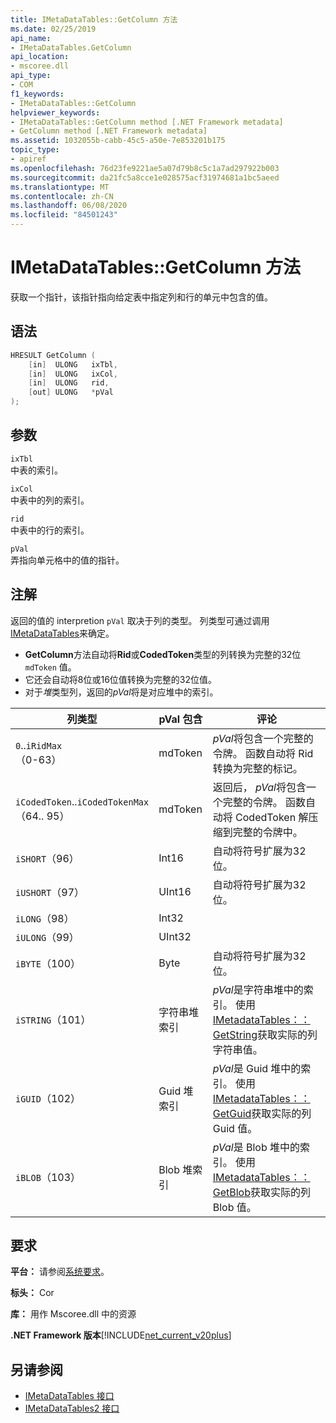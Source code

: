 ```yaml
---
title: IMetaDataTables::GetColumn 方法
ms.date: 02/25/2019
api_name:
- IMetaDataTables.GetColumn
api_location:
- mscoree.dll
api_type:
- COM
f1_keywords:
- IMetaDataTables::GetColumn
helpviewer_keywords:
- IMetaDataTables::GetColumn method [.NET Framework metadata]
- GetColumn method [.NET Framework metadata]
ms.assetid: 1032055b-cabb-45c5-a50e-7e853201b175
topic_type:
- apiref
ms.openlocfilehash: 76d23fe9221ae5a07d79b8c5c1a7ad297922b003
ms.sourcegitcommit: da21fc5a8cce1e028575acf31974681a1bc5aeed
ms.translationtype: MT
ms.contentlocale: zh-CN
ms.lasthandoff: 06/08/2020
ms.locfileid: "84501243"
---
```

# <a name="imetadatatablesgetcolumn-method"></a>IMetaDataTables::GetColumn 方法
获取一个指针，该指针指向给定表中指定列和行的单元中包含的值。  
  
## <a name="syntax"></a>语法  
  
```cpp  
HRESULT GetColumn (
    [in]  ULONG   ixTbl,  
    [in]  ULONG   ixCol,  
    [in]  ULONG   rid,  
    [out] ULONG   *pVal  
);  
```  
  
## <a name="parameters"></a>参数

 `ixTbl`  
 中表的索引。  
  
 `ixCol`  
 中表中的列的索引。  
  
 `rid`  
 中表中的行的索引。  
  
 `pVal`  
 弄指向单元格中的值的指针。  

## <a name="remarks"></a>注解

返回的值的 interpretion `pVal` 取决于列的类型。 列类型可通过调用[IMetaDataTables](imetadatatables-getcolumninfo-method.md)来确定。

- **GetColumn**方法自动将**Rid**或**CodedToken**类型的列转换为完整的32位 `mdToken` 值。
- 它还会自动将8位或16位值转换为完整的32位值。
- 对于*堆*类型列，返回的*pVal*将是对应堆中的索引。

| 列类型              | pVal 包含 | 评论                          |
|--------------------------|---------------|-----------------------------------|
| `0`..`iRidMax`<br>（0-63）  | mdToken     | *pVal*将包含一个完整的令牌。 函数自动将 Rid 转换为完整的标记。 |
| `iCodedToken`..`iCodedTokenMax`<br>（64.. 95） | mdToken | 返回后， *pVal*将包含一个完整的令牌。 函数自动将 CodedToken 解压缩到完整的令牌中。 |
| `iSHORT`（96）            | Int16         | 自动将符号扩展为32位。  |
| `iUSHORT`（97）           | UInt16        | 自动将符号扩展为32位。  |
| `iLONG`（98）             | Int32         |                                        |
| `iULONG`（99）            | UInt32        |                                        |
| `iBYTE`（100）            | Byte          | 自动将符号扩展为32位。  |
| `iSTRING`（101）          | 字符串堆索引 | *pVal*是字符串堆中的索引。 使用[IMetadataTables：： GetString](imetadatatables-getstring-method.md)获取实际的列字符串值。 |
| `iGUID`（102）            | Guid 堆索引 | *pVal*是 Guid 堆中的索引。 使用[IMetadataTables：： GetGuid](imetadatatables-getguid-method.md)获取实际的列 Guid 值。 |
| `iBLOB`（103）            | Blob 堆索引 | *pVal*是 Blob 堆中的索引。 使用[IMetadataTables：： GetBlob](imetadatatables-getblob-method.md)获取实际的列 Blob 值。 |
  
## <a name="requirements"></a>要求  
 **平台：** 请参阅[系统要求](../../get-started/system-requirements.md)。  
  
 **标头：** Cor  
  
 **库：** 用作 Mscoree.dll 中的资源  
  
 **.NET Framework 版本**[!INCLUDE[net_current_v20plus](../../../../includes/net-current-v20plus-md.md)]  
  
## <a name="see-also"></a>另请参阅

- [IMetaDataTables 接口](imetadatatables-interface.md)
- [IMetaDataTables2 接口](imetadatatables2-interface.md)
